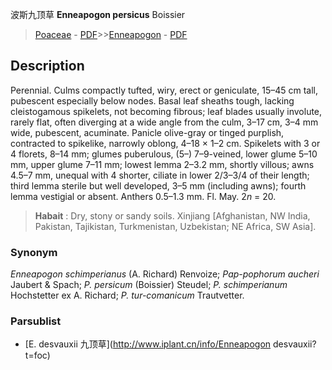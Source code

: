 波斯九顶草 **Enneapogon persicus** Boissier

> [Poaceae](http://www.iplant.cn/info/Poaceae?t=foc) - [PDF](http://www.iplant.cn/foc/pdf/Poaceae.pdf)>>[Enneapogon](http://www.iplant.cn/info/Enneapogon?t=foc) - [PDF](http://www.iplant.cn/foc/pdf/Enneapogon.pdf)

## Description

Perennial. Culms compactly tufted, wiry, erect or geniculate, 15–45 cm tall, pubescent especially below nodes. Basal leaf sheaths tough, lacking cleistogamous spikelets, not becoming fibrous; leaf blades usually involute, rarely flat, often diverging at a wide angle from the culm, 3–17 cm, 3–4 mm wide, pubescent, acuminate. Panicle olive-gray or tinged purplish, contracted to spikelike, narrowly oblong, 4–18 × 1–2 cm. Spikelets with 3 or 4 florets, 8–14 mm; glumes puberulous, (5–) 7–9-veined, lower glume 5–10 mm, upper glume 7–11 mm; lowest lemma 2–3.2 mm, shortly villous; awns 4.5–7 mm, unequal with 4 shorter, ciliate in lower 2/3–3/4 of their length; third lemma sterile but well developed, 3–5 mm (including awns); fourth lemma vestigial or absent. Anthers 0.5–1.3 mm. Fl. May. 2*n* = 20.


> **Habait** : 
> Dry, stony or sandy soils. Xinjiang [Afghanistan, NW India, Pakistan, Tajikistan, Turkmenistan, Uzbekistan; NE Africa, SW Asia].

### Synonym
*Enneapogon schimperianus* (A. Richard) Renvoize; *Pap-pophorum aucheri* Jaubert & Spach; *P. persicum* (Boissier) Steudel; *P. schimperianum* Hochstetter ex A. Richard; *P. tur-comanicum* Trautvetter.



### Parsublist

* [E.  desvauxii  九顶草](http://www.iplant.cn/info/Enneapogon desvauxii?t=foc)
